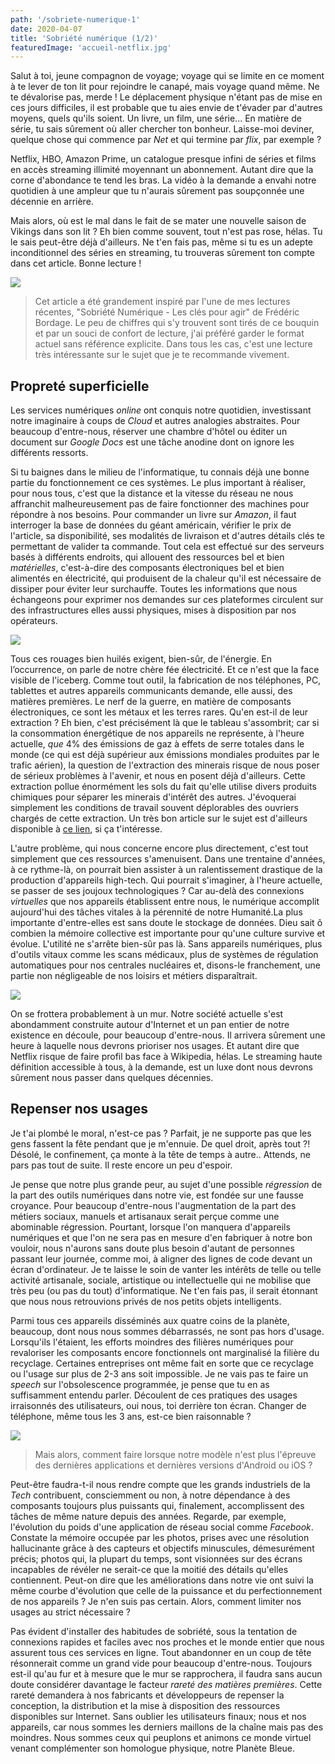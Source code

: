 ```yaml
---
path: '/sobriete-numerique-1'
date: 2020-04-07
title: 'Sobriété numérique (1/2)'
featuredImage: 'accueil-netflix.jpg'
---
```


Salut à toi, jeune compagnon de voyage; voyage qui se limite en ce moment à te lever de ton lit pour rejoindre le canapé, mais voyage quand même. Ne te dévalorise pas, merde ! Le déplacement physique n'étant pas de mise en ces jours difficiles, il est probable que tu aies envie de t'évader par d'autres moyens, quels qu'ils soient. Un livre, un film, une série... En matière de série, tu sais sûrement où aller chercher ton bonheur. Laisse-moi deviner, quelque chose qui commence par _Net_ et qui termine par _flix_, par exemple ?

Netflix, HBO, Amazon Prime, un catalogue presque infini de séries et films en accès streaming illimité moyennant un abonnement. Autant dire que la corne d'abondance te tend les bras. La vidéo à la demande a envahi notre quotidien à une ampleur que tu n'aurais sûrement pas soupçonnée une décennie en arrière.

Mais alors, où est le mal dans le fait de se mater une nouvelle saison de Vikings dans son lit ? Eh bien comme souvent, tout n'est pas rose, hélas. Tu le sais peut-être déjà d'ailleurs. Ne t'en fais pas, même si tu es un adepte inconditionnel des séries en streaming, tu trouveras sûrement ton compte dans cet article. Bonne lecture !

![](accueil-netflix.jpg)

> Cet article a été grandement inspiré par l'une de mes lectures récentes, "Sobriété Numérique - Les clés pour agir" de Frédéric Bordage. Le peu de chiffres qui s'y trouvent sont tirés de ce bouquin et par un souci de confort de lecture, j'ai préféré garder le format actuel sans référence explicite. Dans tous les cas, c'est une lecture très intéressante sur le sujet que je te recommande vivement.

## Propreté superficielle

Les services numériques _online_ ont conquis notre quotidien, investissant notre imaginaire à coups de _Cloud_ et autres analogies abstraites. Pour beaucoup d'entre-nous, réserver une chambre d'hôtel ou éditer un document sur _Google Docs_ est une tâche anodine dont on ignore les différents ressorts.

Si tu baignes dans le milieu de l'informatique, tu connais déjà une bonne partie du fonctionnement ce ces systèmes. Le plus important à réaliser, pour nous tous, c'est que la distance et la vitesse du réseau ne nous affranchit malheureusement pas de faire fonctionner des machines pour répondre à nos besoins. Pour commander un livre sur _Amazon_, il faut interroger la base de données du géant américain, vérifier le prix de l'article, sa disponibilité, ses modalités de livraison et d'autres détails clés te permettant de valider ta commande. Tout cela est effectué sur des serveurs basés à différents endroits, qui allouent des ressources bel et bien _matérielles_, c'est-à-dire des composants électroniques bel et bien alimentés en électricité, qui produisent de la chaleur qu'il est nécessaire de dissiper pour éviter leur surchauffe. Toutes les informations que nous échangeons pour exprimer nos demandes sur ces plateformes circulent sur des infrastructures elles aussi physiques, mises à disposition par nos opérateurs.

![](datacenter.jpg)

Tous ces rouages bien huilés exigent, bien-sûr, de l'énergie. En l’occurrence, on parle de notre chère fée électricité. Et ce n'est que la face visible de l'iceberg. Comme tout outil, la fabrication de nos téléphones, PC, tablettes et autres appareils communicants demande, elle aussi, des matières premières. Le nerf de la guerre, en matière de composants électroniques, ce sont les métaux et les terres rares. Qu'en est-il de leur extraction ? Eh bien, c'est précisément là que le tableau s'assombrit; car si la consommation énergétique de nos appareils ne représente, à l'heure actuelle, _que_ 4% des émissions de gaz à effets de serre totales dans le monde (ce qui est déjà supérieur aux émissions mondiales produites par le trafic aérien), la question de l'extraction des minerais risque de nous poser de sérieux problèmes à l'avenir, et nous en posent déjà d'ailleurs. Cette extraction pollue énormément les sols du fait qu'elle utilise divers produits chimiques pour séparer les minerais d'intérêt des autres. J'évoquerai simplement les conditions de travail souvent déplorables des ouvriers chargés de cette extraction. Un très bon article sur le sujet est d'ailleurs disponible à [ce lien](https://legrandcontinent.eu/fr/2018/01/13/lempire-des-metaux-rares/), si ça t'intéresse.

L'autre problème, qui nous concerne encore plus directement, c'est tout simplement que ces ressources s'amenuisent. Dans une trentaine d'années, à ce rythme-là, on pourrait bien assister à un ralentissement drastique de la production d'appareils high-tech. Qui pourrait s'imaginer, à l'heure actuelle, se passer de ses joujoux technologiques ? Car au-delà des connexions _virtuelles_ que nos appareils établissent entre nous, le numérique accomplit aujourd'hui des tâches vitales à la pérennité de notre Humanité.La plus importante d'entre-elles est sans doute le stockage de données. Dieu sait ô combien la mémoire collective est importante pour qu'une culture survive et évolue. L'utilité ne s'arrête bien-sûr pas là. Sans appareils numériques, plus d'outils vitaux comme les scans médicaux, plus de systèmes de régulation automatiques pour nos centrales nucléaires et, disons-le franchement, une partie non négligeable de nos loisirs et métiers disparaîtrait.

![](carte-mere.jpg)

On se frottera probablement à un mur. Notre société actuelle s'est abondamment construite autour d'Internet et un pan entier de notre existence en découle, pour beaucoup d'entre-nous. Il arrivera sûrement une heure à laquelle nous devrons prioriser nos usages. Et autant dire que Netflix risque de faire profil bas face à Wikipedia, hélas. Le streaming haute définition accessible à tous, à la demande, est un luxe dont nous devrons sûrement nous passer dans quelques décennies.

## Repenser nos usages

Je t'ai plombé le moral, n'est-ce pas ? Parfait, je ne supporte pas que les gens fassent la fête pendant que je m'ennuie. De quel droit, après tout ?! Désolé, le confinement, ça monte à la tête de temps à autre.. Attends, ne pars pas tout de suite. Il reste encore un peu d'espoir.

Je pense que notre plus grande peur, au sujet d'une possible _régression_ de la part des outils numériques dans notre vie, est fondée sur une fausse croyance. Pour beaucoup d'entre-nous l'augmentation de la part des métiers sociaux, manuels et artisanaux serait perçue comme une abominable régression. Pourtant, lorsque l'on manquera d'appareils numériques et que l'on ne sera pas en mesure d'en fabriquer à notre bon vouloir, nous n'aurons sans doute plus besoin d'autant de personnes passant leur journée, comme moi, à aligner des lignes de code devant un écran d'ordinateur. Je te laisse le soin de vanter les intérêts de telle ou telle activité artisanale, sociale, artistique ou intellectuelle qui ne mobilise que très peu (ou pas du tout) d'informatique. Ne t'en fais pas, il serait étonnant que nous nous retrouvions privés de nos petits objets intelligents.

Parmi tous ces appareils disséminés aux quatre coins de la planète, beaucoup, dont nous nous sommes débarrassés, ne sont pas hors d'usage. Lorsqu'ils l'étaient, les efforts moindres des filières numériques pour revaloriser les composants encore fonctionnels ont marginalisé la filière du recyclage. Certaines entreprises ont même fait en sorte que ce recyclage ou l'usage sur plus de 2-3 ans soit impossible. Je ne vais pas te faire un _speech_ sur l'obsolescence programmée, je pense que tu en as suffisamment entendu parler. Découlent de ces pratiques des usages irraisonnés des utilisateurs, oui nous, toi derrière ton écran. Changer de téléphone, même tous les 3 ans, est-ce bien raisonnable ?

![](plenty-devices.jpeg)

> Mais alors, comment faire lorsque notre modèle n'est plus l'épreuve des dernières applications et dernières versions d'Android ou iOS ?

Peut-être faudra-t-il nous rendre compte que les grands industriels de la _Tech_ contribuent, consciemment ou non, à notre dépendance à des composants toujours plus puissants qui, finalement, accomplissent des tâches de même nature depuis des années. Regarde, par exemple, l'évolution du poids d'une application de réseau social comme _Facebook_. Constate la mémoire occupée par les photos, prises avec une résolution hallucinante grâce à des capteurs et objectifs minuscules, démesurément précis; photos qui, la plupart du temps, sont visionnées sur des écrans incapables de révéler ne serait-ce que la moitié des détails qu'elles contiennent. Peut-on dire que les améliorations dans notre vie ont suivi la même courbe d'évolution que celle de la puissance et du perfectionnement de nos appareils ? Je n'en suis pas certain. Alors, comment limiter nos usages au strict nécessaire ?

Pas évident d'installer des habitudes de sobriété, sous la tentation de connexions rapides et faciles avec nos proches et le monde entier que nous assurent tous ces services en ligne. Tout abandonner en un coup de tête résonnerait comme un grand vide pour beaucoup d'entre-nous. Toujours est-il qu'au fur et à mesure que le mur se rapprochera, il faudra sans aucun doute considérer davantage le facteur _rareté des matières premières_. Cette rareté demandera à nos fabricants et développeurs de repenser la conception, la distribution et la mise à disposition des ressources disponibles sur Internet. Sans oublier les utilisateurs finaux; nous et nos appareils, car nous sommes les derniers maillons de la chaîne mais pas des moindres. Nous sommes ceux qui peuplons et animons ce monde virtuel venant complémenter son homologue physique, notre Planète Bleue.
